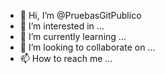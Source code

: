- 👋 Hi, I’m @PruebasGitPublico
- 👀 I’m interested in ...
- 🌱 I’m currently learning ...
- 💞️ I’m looking to collaborate on ...
- 📫 How to reach me ...

<!---
PruebasGitPublico/PruebasGitPublico is a ✨ special ✨ repository because its `README.md` (this file) appears on your GitHub profile.
You can click the Preview link to take a look at your changes.
--->

